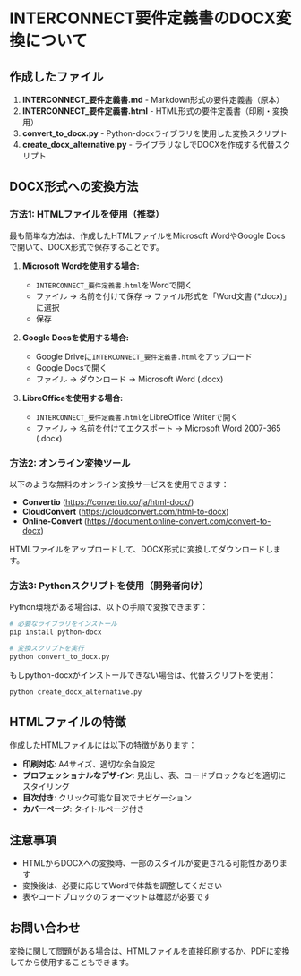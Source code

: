# INTERCONNECT要件定義書のDOCX変換について

## 作成したファイル

1. **INTERCONNECT_要件定義書.md** - Markdown形式の要件定義書（原本）
2. **INTERCONNECT_要件定義書.html** - HTML形式の要件定義書（印刷・変換用）
3. **convert_to_docx.py** - Python-docxライブラリを使用した変換スクリプト
4. **create_docx_alternative.py** - ライブラリなしでDOCXを作成する代替スクリプト

## DOCX形式への変換方法

### 方法1: HTMLファイルを使用（推奨）

最も簡単な方法は、作成したHTMLファイルをMicrosoft WordやGoogle Docsで開いて、DOCX形式で保存することです。

1. **Microsoft Wordを使用する場合:**
   - `INTERCONNECT_要件定義書.html`をWordで開く
   - ファイル → 名前を付けて保存 → ファイル形式を「Word文書 (*.docx)」に選択
   - 保存

2. **Google Docsを使用する場合:**
   - Google Driveに`INTERCONNECT_要件定義書.html`をアップロード
   - Google Docsで開く
   - ファイル → ダウンロード → Microsoft Word (.docx)

3. **LibreOfficeを使用する場合:**
   - `INTERCONNECT_要件定義書.html`をLibreOffice Writerで開く
   - ファイル → 名前を付けてエクスポート → Microsoft Word 2007-365 (.docx)

### 方法2: オンライン変換ツール

以下のような無料のオンライン変換サービスを使用できます：

- **Convertio** (https://convertio.co/ja/html-docx/)
- **CloudConvert** (https://cloudconvert.com/html-to-docx)
- **Online-Convert** (https://document.online-convert.com/convert-to-docx)

HTMLファイルをアップロードして、DOCX形式に変換してダウンロードします。

### 方法3: Pythonスクリプトを使用（開発者向け）

Python環境がある場合は、以下の手順で変換できます：

```bash
# 必要なライブラリをインストール
pip install python-docx

# 変換スクリプトを実行
python convert_to_docx.py
```

もしpython-docxがインストールできない場合は、代替スクリプトを使用：

```bash
python create_docx_alternative.py
```

## HTMLファイルの特徴

作成したHTMLファイルには以下の特徴があります：

- **印刷対応**: A4サイズ、適切な余白設定
- **プロフェッショナルなデザイン**: 見出し、表、コードブロックなどを適切にスタイリング
- **目次付き**: クリック可能な目次でナビゲーション
- **カバーページ**: タイトルページ付き

## 注意事項

- HTMLからDOCXへの変換時、一部のスタイルが変更される可能性があります
- 変換後は、必要に応じてWordで体裁を調整してください
- 表やコードブロックのフォーマットは確認が必要です

## お問い合わせ

変換に関して問題がある場合は、HTMLファイルを直接印刷するか、PDFに変換してから使用することもできます。
